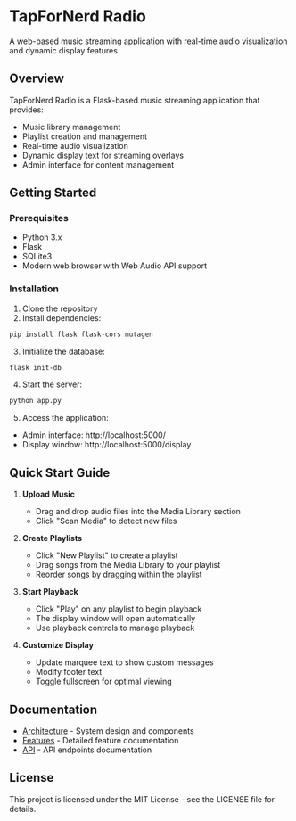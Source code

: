 # TapForNerd Radio

A web-based music streaming application with real-time audio visualization and dynamic display features.

## Overview

TapForNerd Radio is a Flask-based music streaming application that provides:
- Music library management
- Playlist creation and management
- Real-time audio visualization
- Dynamic display text for streaming overlays
- Admin interface for content management

## Getting Started

### Prerequisites

- Python 3.x
- Flask
- SQLite3
- Modern web browser with Web Audio API support

### Installation

1. Clone the repository
2. Install dependencies:
```bash
pip install flask flask-cors mutagen
```

3. Initialize the database:
```bash
flask init-db
```

4. Start the server:
```bash
python app.py
```

5. Access the application:
- Admin interface: http://localhost:5000/
- Display window: http://localhost:5000/display

## Quick Start Guide

1. **Upload Music**
   - Drag and drop audio files into the Media Library section
   - Click "Scan Media" to detect new files

2. **Create Playlists**
   - Click "New Playlist" to create a playlist
   - Drag songs from the Media Library to your playlist
   - Reorder songs by dragging within the playlist

3. **Start Playback**
   - Click "Play" on any playlist to begin playback
   - The display window will open automatically
   - Use playback controls to manage playback

4. **Customize Display**
   - Update marquee text to show custom messages
   - Modify footer text
   - Toggle fullscreen for optimal viewing

## Documentation

- [Architecture](ARCHITECTURE.md) - System design and components
- [Features](FEATURES.md) - Detailed feature documentation
- [API](API.md) - API endpoints documentation

## License

This project is licensed under the MIT License - see the LICENSE file for details.
